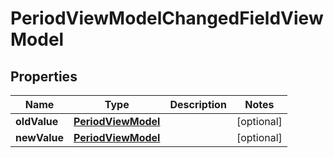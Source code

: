

# PeriodViewModelChangedFieldViewModel


## Properties

| Name | Type | Description | Notes |
|------------ | ------------- | ------------- | -------------|
|**oldValue** | [**PeriodViewModel**](PeriodViewModel.md) |  |  [optional] |
|**newValue** | [**PeriodViewModel**](PeriodViewModel.md) |  |  [optional] |



